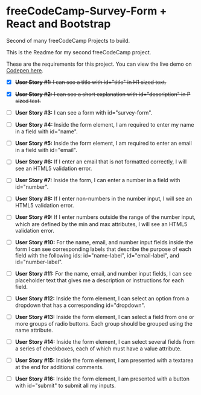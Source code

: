 # freeCodeCamp-Survey-Form + React and Bootstrap

Second of many freeCodeCamp Projects to build.

This is the Readme for my second freeCodeCamp project.

These are the requirements for this project. You can view the live demo on [Codepen here]().

- [x] ~~**User Story #1:** I can see a title with id="title" in H1 sized text.~~

- [x] ~~**User Story #2:** I can see a short explanation with id="description" in P sized text.~~

- [ ] **User Story #3:** I can see a form with id="survey-form".

- [ ] **User Story #4:** Inside the form element, I am required to enter my name in a field with id="name".

- [ ] **User Story #5:** Inside the form element, I am required to enter an email in a field with id="email".

- [ ] **User Story #6:** If I enter an email that is not formatted correctly, I will see an HTML5 validation error.

- [ ] **User Story #7:** Inside the form, I can enter a number in a field with id="number".

- [ ] **User Story #8:** If I enter non-numbers in the number input, I will see an HTML5 validation error.

- [ ] **User Story #9:** If I enter numbers outside the range of the number input, which are defined by the min and max attributes, I will see an HTML5 validation error.

- [ ] **User Story #10:** For the name, email, and number input fields inside the form I can see corresponding labels that describe the purpose of each field with the following ids: id="name-label", id="email-label", and id="number-label".

- [ ] **User Story #11:** For the name, email, and number input fields, I can see placeholder text that gives me a description or instructions for each field.

- [ ] **User Story #12:** Inside the form element, I can select an option from a dropdown that has a corresponding id="dropdown".

- [ ] **User Story #13:** Inside the form element, I can select a field from one or more groups of radio buttons. Each group should be grouped using the name attribute.

- [ ] **User Story #14:** Inside the form element, I can select several fields from a series of checkboxes, each of which must have a value attribute.

- [ ] **User Story #15:** Inside the form element, I am presented with a textarea at the end for additional comments.

- [ ] **User Story #16:** Inside the form element, I am presented with a button with id="submit" to submit all my inputs.
